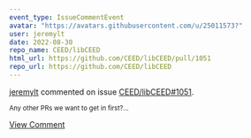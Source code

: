 ```yaml
---
event_type: IssueCommentEvent
avatar: "https://avatars.githubusercontent.com/u/25011573?"
user: jeremylt
date: 2022-08-30
repo_name: CEED/libCEED
html_url: https://github.com/CEED/libCEED/pull/1051
repo_url: https://github.com/CEED/libCEED
---
```


<a href='https://github.com/jeremylt' target='_blank'>jeremylt</a> commented on issue <a href='https://github.com/CEED/libCEED/pull/1051' target='_blank'>CEED/libCEED#1051</a>.

<small>Any other PRs we want to get in first?...</small>

<a href='https://github.com/CEED/libCEED/pull/1051' target='_blank'>View Comment</a>